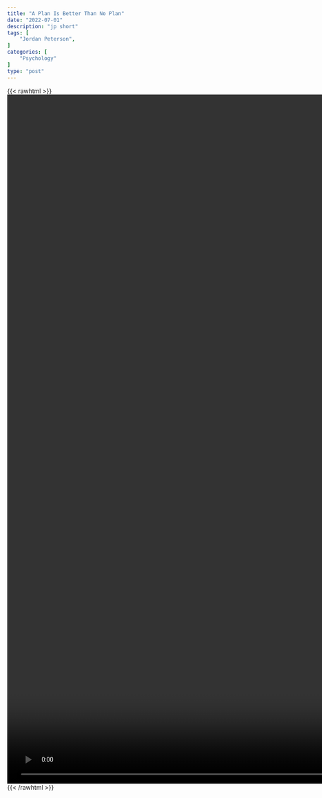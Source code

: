 ```yaml
---
title: "A Plan Is Better Than No Plan"
date: "2022-07-01"
description: "jp short"
tags: [
    "Jordan Peterson",
]
categories: [
    "Psychology"
]
type: "post"
---
```

{{< rawhtml >}}
    <video style="height:40vh;width:auto" overflow="hidden" controls>
        <source src="A_plan_is_better_than_no_plan.mp4" type="video/mp4"> 
    </video>
{{< /rawhtml >}}